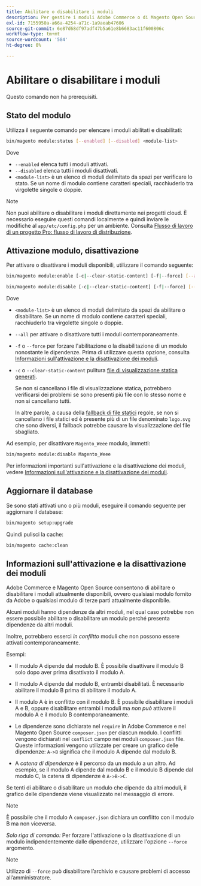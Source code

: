 ```yaml
---
title: Abilitare o disabilitare i moduli
description: Per gestire i moduli Adobe Commerce o di Magento Open Source, segui la procedura riportata di seguito.
exl-id: 7155950a-a66a-4254-a71c-1a9aeab47606
source-git-commit: 6e87d68df97adf47b5a61e8b6683ac11f600806c
workflow-type: tm+mt
source-wordcount: '584'
ht-degree: 0%

---
```


# Abilitare o disabilitare i moduli

Questo comando non ha prerequisiti.

## Stato del modulo

Utilizza il seguente comando per elencare i moduli abilitati e disabilitati:

```bash
bin/magento module:status [--enabled] [--disabled] <module-list>
```

Dove

* `--enabled` elenca tutti i moduli attivati.
* `--disabled` elenca tutti i moduli disattivati.
* `<module-list>` è un elenco di moduli delimitato da spazi per verificare lo stato. Se un nome di modulo contiene caratteri speciali, racchiuderlo tra virgolette singole o doppie.

>[!NOTE]
>
>Non puoi abilitare o disabilitare i moduli direttamente nei progetti cloud. È necessario eseguire questi comandi localmente e quindi inviare le modifiche al `app/etc/config.php` per un ambiente. Consulta [Flusso di lavoro di un progetto Pro: flusso di lavoro di distribuzione](https://experienceleague.adobe.com/docs/commerce-cloud-service/user-guide/architecture/pro-develop-deploy-workflow.html#deployment-workflow).

## Attivazione modulo, disattivazione

Per attivare o disattivare i moduli disponibili, utilizzare il comando seguente:

```bash
bin/magento module:enable [-c|--clear-static-content] [-f|--force] [--all] <module-list>
```

```bash
bin/magento module:disable [-c|--clear-static-content] [-f|--force] [--all] <module-list>
```

Dove

* `<module-list>` è un elenco di moduli delimitato da spazi da abilitare o disabilitare. Se un nome di modulo contiene caratteri speciali, racchiuderlo tra virgolette singole o doppie.
* `--all` per attivare o disattivare tutti i moduli contemporaneamente.
* `-f` o `--force` per forzare l&#39;abilitazione o la disabilitazione di un modulo nonostante le dipendenze. Prima di utilizzare questa opzione, consulta [Informazioni sull&#39;attivazione e la disattivazione dei moduli](#about-enabling-and-disabling-modules).
* `-c` o `--clear-static-content` pulitura [file di visualizzazione statica generati](../../configuration/cli/static-view-file-deployment.md).

  Se non si cancellano i file di visualizzazione statica, potrebbero verificarsi dei problemi se sono presenti più file con lo stesso nome e non si cancellano tutti.

  In altre parole, a causa della [fallback di file statici](../../configuration/cli/static-view-file-deployment.md) regole, se non si cancellano i file statici ed è presente più di un file denominato `logo.svg` che sono diversi, il fallback potrebbe causare la visualizzazione del file sbagliato.

Ad esempio, per disattivare `Magento_Weee` modulo, immetti:

```bash
bin/magento module:disable Magento_Weee
```

Per informazioni importanti sull&#39;attivazione e la disattivazione dei moduli, vedere [Informazioni sull&#39;attivazione e la disattivazione dei moduli](#about-enabling-and-disabling-modules).

## Aggiornare il database

Se sono stati attivati uno o più moduli, eseguire il comando seguente per aggiornare il database:

```bash
bin/magento setup:upgrade
```

Quindi pulisci la cache:

```bash
bin/magento cache:clean
```

## Informazioni sull&#39;attivazione e la disattivazione dei moduli

Adobe Commerce e Magento Open Source consentono di abilitare o disabilitare i moduli attualmente disponibili, ovvero qualsiasi modulo fornito da Adobe o qualsiasi modulo di terze parti attualmente disponibile.

Alcuni moduli hanno dipendenze da altri moduli, nel qual caso potrebbe non essere possibile abilitare o disabilitare un modulo perché presenta dipendenze da altri moduli.

Inoltre, potrebbero esserci *in conflitto* moduli che non possono essere attivati contemporaneamente.

Esempi:

* Il modulo A dipende dal modulo B. È possibile disattivare il modulo B solo dopo aver prima disattivato il modulo A.

* Il modulo A dipende dal modulo B, entrambi disabilitati. È necessario abilitare il modulo B prima di abilitare il modulo A.

* Il modulo A è in conflitto con il modulo B. È possibile disabilitare i moduli A e B, oppure disabilitare entrambi i moduli ma *non può* attivare il modulo A e il modulo B contemporaneamente.

* Le dipendenze sono dichiarate nel `require` in Adobe Commerce e nel Magento Open Source `composer.json` per ciascun modulo. I conflitti vengono dichiarati nel `conflict` campo nei moduli `composer.json` file. Queste informazioni vengono utilizzate per creare un grafico delle dipendenze: `A->B` significa che il modulo A dipende dal modulo B.

* A *catena di dipendenze* è il percorso da un modulo a un altro. Ad esempio, se il modulo A dipende dal modulo B e il modulo B dipende dal modulo C, la catena di dipendenze è `A->B->C`.

Se tenti di abilitare o disabilitare un modulo che dipende da altri moduli, il grafico delle dipendenze viene visualizzato nel messaggio di errore.

>[!NOTE]
>
>È possibile che il modulo A `composer.json` dichiara un conflitto con il modulo B ma non viceversa.

*Solo riga di comando:* Per forzare l&#39;attivazione o la disattivazione di un modulo indipendentemente dalle dipendenze, utilizzare l&#39;opzione `--force` argomento.

>[!NOTE]
>
>Utilizzo di `--force` può disabilitare l’archivio e causare problemi di accesso all’amministratore.
